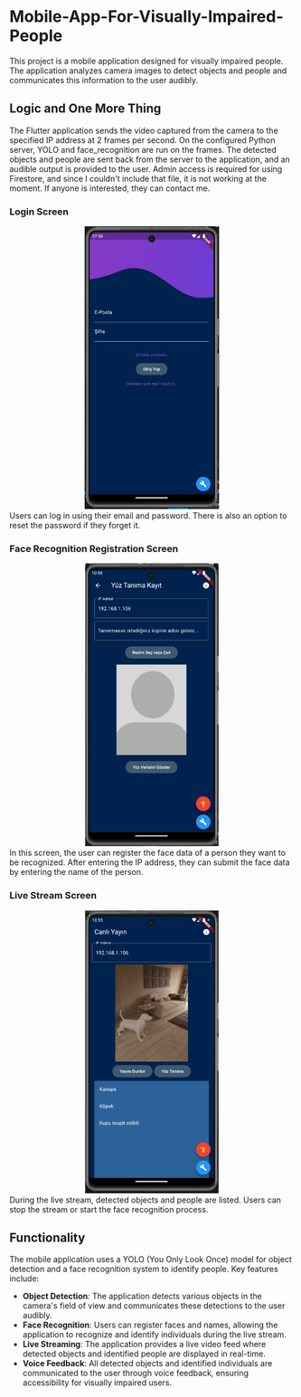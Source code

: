 # Mobile-App-For-Visually-Impaired-People

This project is a mobile application designed for visually impaired people. The application analyzes camera images to detect objects and people and communicates this information to the user audibly.

## Logic and One More Thing
The Flutter application sends the video captured from the camera to the specified IP address at 2 frames per second. On the configured Python server, YOLO and face_recognition are run on the frames. The detected objects and people are sent back from the server to the application, and an audible output is provided to the user. Admin access is required for using Firestore, and since I couldn't include that file, it is not working at the moment. If anyone is interested, they can contact me.

### Login Screen
<div align= center><img src="assets/login.png"/ height="500"></div>
Users can log in using their email and password. There is also an option to reset the password if they forget it.

### Face Recognition Registration Screen
<div align= center><img src="assets/face_recognition.png"/ height="500"></div>
In this screen, the user can register the face data of a person they want to be recognized. After entering the IP address, they can submit the face data by entering the name of the person.

### Live Stream Screen
<div align= center><img src="assets/mainpage.png"/ height="500"></div>
During the live stream, detected objects and people are listed. Users can stop the stream or start the face recognition process.

## Functionality

The mobile application uses a YOLO (You Only Look Once) model for object detection and a face recognition system to identify people. Key features include:

- **Object Detection**: The application detects various objects in the camera's field of view and communicates these detections to the user audibly.
- **Face Recognition**: Users can register faces and names, allowing the application to recognize and identify individuals during the live stream.
- **Live Streaming**: The application provides a live video feed where detected objects and identified people are displayed in real-time.
- **Voice Feedback**: All detected objects and identified individuals are communicated to the user through voice feedback, ensuring accessibility for visually impaired users.
